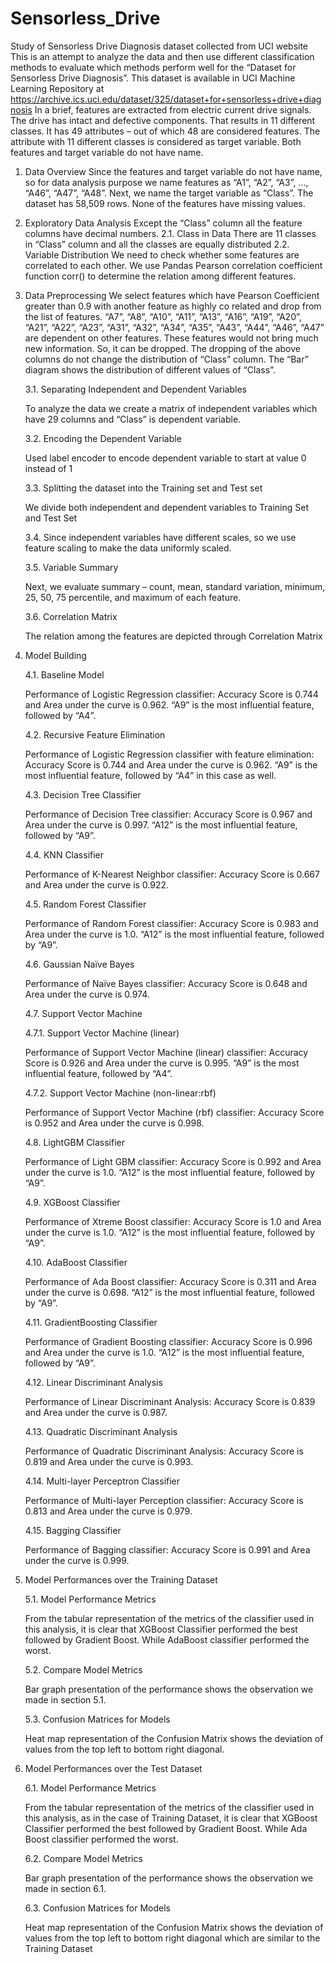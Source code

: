 # Sensorless_Drive
Study of Sensorless Drive Diagnosis dataset collected from UCI website
This is an attempt to analyze the data and then use different classification methods to evaluate which methods perform well for the “Dataset for Sensorless Drive Diagnosis”. This dataset is available in UCI Machine Learning Repository at https://archive.ics.uci.edu/dataset/325/dataset+for+sensorless+drive+diagnosis
In a brief, features are extracted from electric current drive signals. The drive has intact and defective components. That results in 11 different classes. It has 49 attributes – out of which 48 are considered features. The attribute with 11 different classes is considered as target variable. Both features and target variable do not have name.
1.	Data Overview
Since the features and target variable do not have name, so for data analysis purpose we name features as “A1”, “A2”, “A3”, …, “A46”, “A47”, “A48”. Next, we name the target variable as “Class”.
The dataset has 58,509 rows. None of the features have missing values.
2.	Exploratory Data Analysis
Except the “Class” column all the feature columns have decimal numbers.
2.1.	 Class in Data
There are 11 classes in “Class” column and all the classes are equally distributed
2.2.	Variable Distribution
We need to check whether some features are correlated to each other. We use Pandas Pearson correlation coefficient function corr() to determine the relation among different features.
3.	Data Preprocessing
We select features which have Pearson Coefficient greater than 0.9 with another feature as highly co related and drop from the list of features. “A7”, “A8”, “A10”, “A11”, “A13”, “A16”, “A19”, “A20”, “A21”, “A22”, “A23”, “A31”, “A32”, “A34”, “A35”, “A43”, “A44”, “A46”, “A47” are dependent on other features. These features would not bring much new information. So, it can be dropped. The dropping of the above columns do not change the distribution of “Class” column. The “Bar” diagram shows the distribution of different values of “Class”.

    3.1.	Separating Independent and Dependent Variables
           
    To analyze the data we create a matrix of independent variables which have 29 columns and “Class” is dependent variable.
   
    3.2.	Encoding the Dependent Variable
          
    Used label encoder to encode dependent variable to start at value 0 instead of 1
   
    3.3.	Splitting the dataset into the Training set and Test set

    We divide both independent and dependent variables to Training Set and Test Set
   
    3.4.	Since independent variables have different scales, so we use feature scaling to make the data uniformly scaled.
   
    3.5.	Variable Summary

    Next, we evaluate summary – count, mean, standard variation, minimum, 25, 50, 75 percentile, and maximum of each feature.
   
    3.6.	Correlation Matrix

    The relation among the features are depicted through Correlation Matrix

4.	Model Building

    4.1.	Baseline Model

    Performance of Logistic Regression classifier: Accuracy Score is 0.744 and Area under the curve is 0.962. “A9” is the most influential feature, followed by “A4”. 

    4.2.	Recursive Feature Elimination

    Performance of Logistic Regression classifier with feature elimination: Accuracy Score is 0.744 and Area under the curve is 0.962. “A9” is the most influential feature, followed by “A4” in this case as well.
  	
    4.3.	Decision Tree Classifier

    Performance of Decision Tree classifier: Accuracy Score is 0.967 and Area under the curve is 0.997. “A12” is the most influential feature, followed by “A9”.
  	
    4.4.	KNN Classifier

    Performance of K-Nearest Neighbor classifier: Accuracy Score is 0.667 and Area under the curve is 0.922.

    4.5.	Random Forest Classifier

    Performance of Random Forest classifier: Accuracy Score is 0.983 and Area under the curve is 1.0. “A12” is the most influential feature, followed by “A9”.
  	
    4.6.	Gaussian Naïve Bayes

    Performance of Naïve Bayes classifier: Accuracy Score is 0.648 and Area under the curve is 0.974. 

    4.7.	Support Vector Machine

       4.7.1.	Support Vector Machine (linear)

       Performance of Support Vector Machine (linear) classifier: Accuracy Score is 0.926 and Area under the curve is 0.995. “A9” is the most influential feature, followed by “A4”.

  	   4.7.2.	Support Vector Machine (non-linear:rbf)

       Performance of Support Vector Machine (rbf) classifier: Accuracy Score is 0.952 and Area under the curve is 0.998. 

    4.8.	LightGBM Classifier

    Performance of Light GBM classifier: Accuracy Score is 0.992 and Area under the curve is 1.0. “A12” is the most influential feature, followed by “A9”.

    4.9.	XGBoost Classifier

    Performance of Xtreme Boost classifier: Accuracy Score is 1.0 and Area under the curve is 1.0. “A12” is the most influential feature, followed by “A9”.

    4.10.	AdaBoost Classifier

    Performance of Ada Boost classifier: Accuracy Score is 0.311 and Area under the curve is 0.698. “A12” is the most influential feature, followed by “A9”.

    4.11.	GradientBoosting Classifier

    Performance of Gradient Boosting classifier: Accuracy Score is 0.996 and Area under the curve is 1.0. “A12” is the most influential feature, followed by “A9”.

    4.12.	Linear Discriminant Analysis

    Performance of Linear Discriminant Analysis: Accuracy Score is 0.839 and Area under the curve is 0.987.

    4.13.	Quadratic Discriminant Analysis

    Performance of Quadratic Discriminant Analysis: Accuracy Score is 0.819 and Area under the curve is 0.993.

    4.14.	Multi-layer Perceptron Classifier

    Performance of Multi-layer Perception classifier: Accuracy Score is 0.813 and Area under the curve is 0.979.

    4.15.	Bagging Classifier

    Performance of Bagging classifier: Accuracy Score is 0.991 and Area under the curve is 0.999.

5.	Model Performances over the Training Dataset

    5.1.	Model Performance Metrics

    From the tabular representation of the metrics of the classifier used in this analysis, it is clear that XGBoost Classifier performed the best followed by Gradient Boost. While AdaBoost classifier performed the worst.
     
    5.2.	Compare Model Metrics

    Bar graph presentation of the performance shows the observation we made in section 5.1.
     
    5.3.	Confusion Matrices for Models

    Heat map representation of the Confusion Matrix shows the deviation of values from the top left to bottom right diagonal.

6.	Model Performances over the Test Dataset

    6.1.	Model Performance Metrics

    From the tabular representation of the metrics of the classifier used in this analysis, as in the case of Training Dataset, it is clear that XGBoost Classifier performed the best followed by Gradient Boost. While Ada Boost classifier performed the worst.
    
    6.2.	Compare Model Metrics

    Bar graph presentation of the performance shows the observation we made in section 6.1.
   
    6.3.	Confusion Matrices for Models

    Heat map representation of the Confusion Matrix shows the deviation of values from the top left to bottom right diagonal which are similar to the Training Dataset


